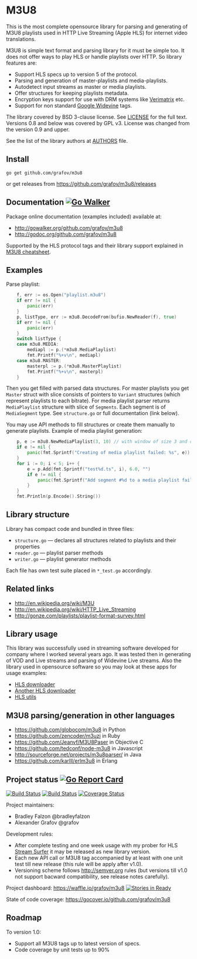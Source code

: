 <!--*- mode:markdown -*-->
M3U8
====

This is the most complete opensource library for parsing and generating of M3U8 playlists
used in HTTP Live Streaming (Apple HLS) for internet video translations.

M3U8 is simple text format and parsing library for it must be simple too. It does not offer
ways to play HLS or handle playlists over HTTP. So library features are:

* Support HLS specs up to version 5 of the protocol.
* Parsing and generation of master-playlists and media-playlists.
* Autodetect input streams as master or media playlists.
* Offer structures for keeping playlists metadata.
* Encryption keys support for use with DRM systems like [Verimatrix](http://verimatrix.com) etc.
* Support for non standard [Google Widevine](http://www.widevine.com) tags.

The library covered by BSD 3-clause license. See [LICENSE](LICENSE) for the full text. 
Versions 0.8 and below was covered by GPL v3. License was changed from the version 0.9 and upper.

See the list of the library authors at [AUTHORS](AUTHORS) file.

Install
-------

	go get github.com/grafov/m3u8

or get releases from https://github.com/grafov/m3u8/releases

Documentation [![Go Walker](http://gowalker.org/api/v1/badge)](http://gowalker.org/github.com/grafov/m3u8)
-------------

Package online documentation (examples included) available at:

* http://gowalker.org/github.com/grafov/m3u8
* http://godoc.org/github.com/grafov/m3u8

Supported by the HLS protocol tags and their library support explained in [M3U8 cheatsheet](M3U8.md).

Examples
--------

Parse playlist:

```go
	f, err := os.Open("playlist.m3u8")
	if err != nil {
		panic(err)
	}
	p, listType, err := m3u8.DecodeFrom(bufio.NewReader(f), true)
	if err != nil {
		panic(err)
	}
	switch listType {
	case m3u8.MEDIA:
		mediapl := p.(*m3u8.MediaPlaylist)
		fmt.Printf("%+v\n", mediapl)
	case m3u8.MASTER:
		masterpl := p.(*m3u8.MasterPlaylist)
		fmt.Printf("%+v\n", masterpl)
	}
```

Then you get filled with parsed data structures. For master playlists you get ``Master`` struct with slice consists of pointers to ``Variant`` structures (which represent playlists to each bitrate).
For media playlist parser returns ``MediaPlaylist`` structure with slice of ``Segments``. Each segment is of ``MediaSegment`` type.
See ``structure.go`` or full documentation (link below).

You may use API methods to fill structures or create them manually to generate playlists. Example of media playlist generation:

```go
	p, e := m3u8.NewMediaPlaylist(3, 10) // with window of size 3 and capacity 10
	if e != nil {
		panic(fmt.Sprintf("Creating of media playlist failed: %s", e))
	}
	for i := 0; i < 5; i++ {
		e = p.Add(fmt.Sprintf("test%d.ts", i), 6.0, "")
		if e != nil {
			panic(fmt.Sprintf("Add segment #%d to a media playlist failed: %s", i, e))
		}
	}
	fmt.Println(p.Encode().String())
```

Library structure
-----------------

Library has compact code and bundled in three files:

* `structure.go` — declares all structures related to playlists and their properties
* `reader.go` — playlist parser methods
* `writer.go` — playlist generator methods

Each file has own test suite placed in `*_test.go` accordingly.

Related links
-------------

* http://en.wikipedia.org/wiki/M3U
* http://en.wikipedia.org/wiki/HTTP_Live_Streaming
* http://gonze.com/playlists/playlist-format-survey.html

Library usage
-------------

This library was successfully used in streaming software developed for company where I worked several
years ago. It was tested then in generating of VOD and Live streams and parsing of Widevine Live streams.
Also the library used in opensource software so you may look at these apps for usage examples:

* [HLS downloader](https://github.com/kz26/gohls)
* [Another HLS downloader](https://github.com/Makombo/hlsdownloader)
* [HLS utils](https://github.com/archsh/hls-utils)

M3U8 parsing/generation in other languages
------------------------------------------

* https://github.com/globocom/m3u8 in Python
* https://github.com/zencoder/m3uzi in Ruby
* https://github.com/Jeanvf/M3U8Paser in Objective C
* https://github.com/tedconf/node-m3u8 in Javascript
* http://sourceforge.net/projects/m3u8parser/ in Java
* https://github.com/karlll/erlm3u8 in Erlang

Project status [![Go Report Card](https://goreportcard.com/badge/grafov/m3u8)](https://goreportcard.com/report/grafov/m3u8)
--------------

[![Build Status](https://travis-ci.org/grafov/m3u8.png?branch=master)](https://travis-ci.org/grafov/m3u8) [![Build Status](https://drone.io/github.com/grafov/m3u8/status.png)](https://drone.io/github.com/grafov/m3u8/latest) [![Coverage Status](https://coveralls.io/repos/github/grafov/m3u8/badge.svg?branch=master)](https://coveralls.io/github/grafov/m3u8?branch=master)

Project maintainers:

* Bradley Falzon @bradleyfalzon
* Alexander Grafov @grafov

Development rules:

* After complete testing and one week usage with my prober for HLS [Stream Surfer](http://streamsurfer.org) it may be released as new library version.
* Each new API call or M3U8 tag accompanied by at least with one unit test till new release (this rule will be apply after v1.0).
* Versioning scheme follows http://semver.org rules (but versions till v1.0 not support bacward compatibility, see release notes carefully).

Project dashboard: https://waffle.io/grafov/m3u8 [![Stories in Ready](https://badge.waffle.io/grafov/m3u8.png?label=ready&title=Ready)](https://waffle.io/grafov/m3u8)

State of code coverage: https://gocover.io/github.com/grafov/m3u8

Roadmap
-------

To version 1.0:

* Support all M3U8 tags up to latest version of specs.
* Code coverage by unit tests up to 90%
